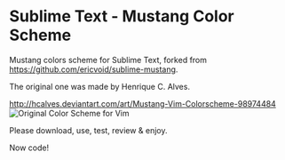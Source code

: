 Sublime Text - Mustang Color Scheme
============================

Mustang colors scheme for Sublime Text, forked from https://github.com/ericvoid/sublime-mustang.

The original one was made by Henrique C. Alves.

http://hcalves.deviantart.com/art/Mustang-Vim-Colorscheme-98974484
![Original Color Scheme for Vim](http://fc03.deviantart.net/fs36/i/2008/269/1/d/Mustang_Vim_Colorscheme_by_hcalves.png)

Please download, use, test, review & enjoy.

Now code!
